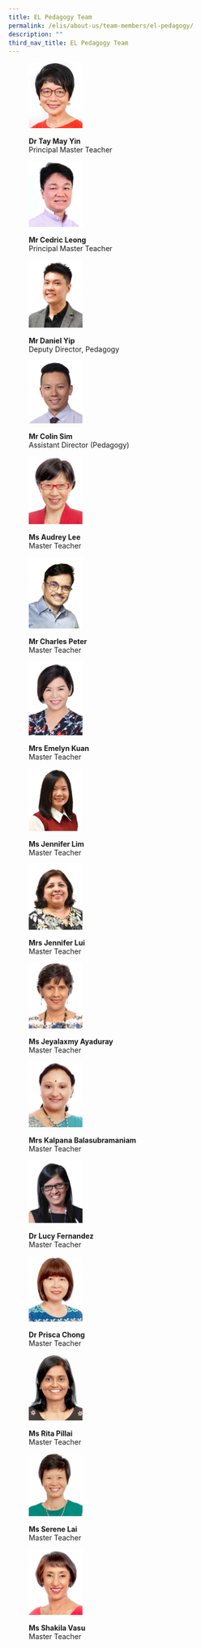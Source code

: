 ```yaml
---
title: EL Pedagogy Team
permalink: /elis/about-us/team-members/el-pedagogy/
description: ""
third_nav_title: EL Pedagogy Team
---
```

<figure>
<p><a href="/elis/about-us/team-members/management-team/dr-tay-may-yin/">
<img src="/images/may-yin_2016.jpg" style="width:25%">
</a></p>
	<figcaption><b>Dr Tay May Yin</b><br>Principal Master Teacher</figcaption>
</figure>

<figure>
<p><a href="/elis/about-us/team-members/management-team/mr-cedric-leong/">
<img src="/images/cedric_2015.jpg" style="width:25%">
</a></p>
	<figcaption><b>Mr Cedric Leong</b><br>Principal Master Teacher</figcaption>
</figure>

<figure>
<p><a href="/elis/about-us/team-members/management-team/mr-daniel-yip/">
<img src="/images/danel-yip-68d014bf8d857443cac25a5fe3f08c48f.png" style="width:25%">
</a></p>
	<figcaption><b>Mr Daniel Yip</b><br>Deputy Director, Pedagogy</figcaption>
</figure>

<figure>
<p><a href="/elis/about-us/team-members/el-pedagogy/mr-colin-sim/">
<img src="/images/colin-sim-1.jpg" style="width:25%">
</a></p>
	<figcaption><b>Mr Colin Sim</b><br>Assistant Director (Pedagogy)</figcaption>
</figure>

<figure>
<p><a href="/elis/about-us/team-members/el-pedagogy/ms-audrey-lee/">
<img src="/images/audrey_2.gif" style="width:25%">
</a></p>
	<figcaption><b>Ms Audrey Lee</b><br>Master Teacher</figcaption>
</figure>

<figure>
<p><a href="/elis/about-us/team-members/el-pedagogy/mr-charles-peters/">
<img src="/images/charles-peter-4-jpg.png" style="width:25%">
</a></p>
	<figcaption><b>Mr Charles Peter</b><br>Master Teacher</figcaption>
</figure>

<figure>
<p><a href="/elis/about-us/team-members/el-pedagogy/mrs-emelyn-kuan/">
<img src="/images/emelyn-kuan-(elis)5d7bb2b9c296e4ad6bd131f00be54d80f.png" style="width:25%">
</a></p>
	<figcaption><b>Mrs Emelyn Kuan</b><br>Master Teacher</figcaption>
</figure>

<figure>
<p><a href="/elis/about-us/team-members/el-pedagogy/mrs-jennifer-lim/">
<img src="/images/jennifer-l603a2c899d57b4171962f04b6a1547bd8-1.png" style="width:25%">
</a></p>
	<figcaption><b>Ms Jennifer Lim</b><br>Master Teacher</figcaption>
</figure>

<figure>
<p><a href="/elis/about-us/team-members/el-pedagogy/mrs-jennifer-lui/">
<img src="/images/jennifer-6622312fe8a1e42f8a2fc8e311d4a4c07.png" style="width:25%">
</a></p>
	<figcaption><b>Mrs Jennifer Lui</b><br>Master Teacher</figcaption>
</figure>

<figure>
<p><a href="/elis/about-us/team-members/el-pedagogy/ms-jeyalaxmy-ayaduray/">
<img src="/images/jeya_2018(1si).jpg" style="width:25%">
</a></p>
	<figcaption><b>Ms Jeyalaxmy Ayaduray</b><br>Master Teacher</figcaption>
</figure>

<figure>
<p><a href="/elis/about-us/team-members/el-pedagogy/mrs-kalpana-balasubramaniam/">
<img src="/images/kalpana_2018-(2si).jpg" style="width:25%">
</a></p>
	<figcaption><b>Mrs Kalpana Balasubramaniam</b><br>Master Teacher</figcaption>
</figure>

<figure>
<p><a href="/elis/about-us/team-members/el-pedagogy/lucyfernandez/">
<img src="/images/lucy-fernandez-4.png" style="width:25%">
</a></p>
	<figcaption><b>Dr Lucy Fernandez</b><br>Master Teacher</figcaption>
</figure>

<figure>
<p><a href="/elis/about-us/team-members/el-pedagogy/mrs-prisca-lee/">
<img src="/images/prisca_2018(2si).jpg" style="width:25%">
</a></p>
	<figcaption><b>Dr Prisca Chong</b><br>Master Teacher</figcaption>
</figure>

<figure>
<p><a href="/elis/about-us/team-members/el-pedagogy/ms-rita-pillai/">
<img src="/images/rita_2018(1si).jpg" style="width:25%">
</a></p>
	<figcaption><b>Ms Rita Pillai</b><br>Master Teacher</figcaption>
</figure>

<figure>
<p><a href="/elis/about-us/team-members/el-pedagogy/ms-serene-lai/">
<img src="/images/serene_2.gif" style="width:25%">
</a></p>
	<figcaption><b>Ms Serene Lai</b><br>Master Teacher</figcaption>
</figure>

<figure>
<p><a href="/elis/about-us/team-members/el-pedagogy/ms-shakila-vasu/">
<img src="/images/shakila_2018(2si).jpg" style="width:25%">
</a></p>
	<figcaption><b>Ms Shakila Vasu</b><br>Master Teacher</figcaption>
</figure>

